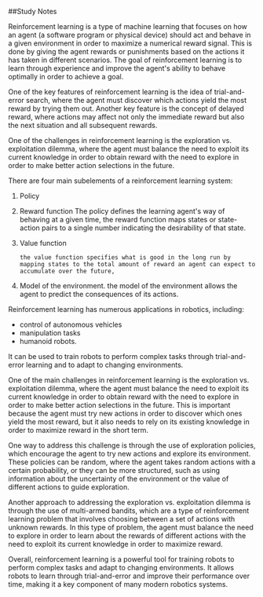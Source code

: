 
##Study Notes 

Reinforcement learning is a type of machine learning that focuses on how an agent (a software program or physical device) should act and behave in a given environment in order to maximize a numerical reward signal. This is done by giving the agent rewards or punishments based on the actions it has taken in different scenarios. The goal of reinforcement learning is to learn through experience and improve the agent's ability to behave optimally in order to achieve a goal.

One of the key features of reinforcement learning is the idea of trial-and-error search, where the agent must discover which actions yield the most reward by trying them out. Another key feature is the concept of delayed reward, where actions may affect not only the immediate reward but also the next situation and all subsequent rewards.

One of the challenges in reinforcement learning is the exploration vs. exploitation dilemma, where the agent must balance the need to exploit its current knowledge in order to obtain reward with the need to explore in order to make better action selections in the future.

There are four main subelements of a reinforcement learning system: 
1. Policy


2. Reward function
          The policy defines the learning agent's way of behaving at a given time, the reward function maps states or state-action pairs to a single number indicating             the desirability of that state.
          
3. Value function

       the value function specifies what is good in the long run by mapping states to the total amount of reward an agent can expect to accumulate over the future,

 
4. Model of the environment. 
      the model of the environment allows the agent to predict the consequences of its actions.




Reinforcement learning has numerous applications in robotics, including:
* control of autonomous vehicles
* manipulation tasks
* humanoid robots.

It can be used to train robots to perform complex tasks through trial-and-error learning and to adapt to changing environments.

One of the main challenges in reinforcement learning is the exploration vs. exploitation dilemma, where the agent must balance the need to exploit its current knowledge in order to obtain reward with the need to explore in order to make better action selections in the future. This is important because the agent must try new actions in order to discover which ones yield the most reward, but it also needs to rely on its existing knowledge in order to maximize reward in the short term.

One way to address this challenge is through the use of exploration policies, which encourage the agent to try new actions and explore its environment. These policies can be random, where the agent takes random actions with a certain probability, or they can be more structured, such as using information about the uncertainty of the environment or the value of different actions to guide exploration.

Another approach to addressing the exploration vs. exploitation dilemma is through the use of multi-armed bandits, which are a type of reinforcement learning problem that involves choosing between a set of actions with unknown rewards. In this type of problem, the agent must balance the need to explore in order to learn about the rewards of different actions with the need to exploit its current knowledge in order to maximize reward.

Overall, reinforcement learning is a powerful tool for training robots to perform complex tasks and adapt to changing environments. It allows robots to learn through trial-and-error and improve their performance over time, making it a key component of many modern robotics systems.
